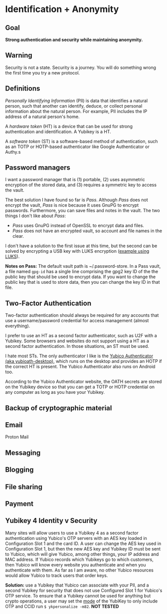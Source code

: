 Identification + Anonymity
=================

## Goal

**Strong authentication and security while maintaining anonymity.**

## Warning

Security is not a state. Security is a journey. You will do something wrong the first time you try a new protocol.

## Definitions

*Personally Identifying Information* (PII) is data that identifies a natural person, such that another can identify, deduce, or collect personal information about the natural person. For example, PII includes the IP address of a natural person's home.

A *hardware token* (HT) is a device that can be used for strong authentication and identification. A Yubikey is a HT.

A *software token* (ST) is a software-based method of authentication, such as an TOTP or HOTP-based authenticator like Google Authenticator or Authy.s

## Password managers

I want a password manager that is (1) portable, (2) uses asymmetric encryption of the stored data, and (3) requires a symmetric key to access the vault.

The best solution I have found so far is *Pass*. Although *Pass* does not encrypt the vault, *Pass* is nice because it uses GnuPG to encrypt passwords. Furthermore, you can save files and notes in the vault. The two things I don't like about *Pass*:
- *Pass* uses GnuPG instead of OpenSSL to encrypt data and files.
- *Pass* does not have an encrypted vault, so account and file names in the clear.

I don't have a solution to the first issue at this time, but the second can be solved by encrypting a USB key with LUKS encryption ([example using LUKS](https://github.com/drduh/YubiKey-Guide#backup-everything)).

**Notes on Pass:** The default vault path is ~/.password-store. In a Pass vault, a file named `gpg-id` has a single line comprising the gpg2 key ID of the the public key that should be used to encrypt data. If you want to change the public key that is used to store data, then you can change the key ID in that file.

## Two-Factor Authentication

Two-factor authentication should always be required for any accounts that use a username/password credential for access management (almost everything).

I prefer to use an HT as a second factor authenticator, such as U2F with a Yubikey. Some browsers and websites do not support using a HT as a second factor authentication. In those situations, an ST must be used.

I hate most STs. The only authenticator I like is the [Yubico Authenticator (aka yubioath-desktop)](https://developers.yubico.com/yubioath-desktop/), which runs on the desktop and provides an HOTP if the correct HT is present. The Yubico Authenticator also runs on Android too.

According to the Yubico Authenticator website, the OATH secrets are stored on the Yubikey device so that you can get a TOTP or HOTP credential on any computer as long as you have your Yubikey.


## Backup of cryptographic material

## Email

Proton Mail

## Messaging

## Blogging

## File sharing

## Payment

## Yubikey 4 Identity v Security

Many sites will allow users to use a Yubikey 4 as a second factor authentication using Yubico's OTP servers with an AES key loaded in Configuration Slot 1 and the card ID. A user can change the AES key used in Configuration Slot 1, but then the new AES key and Yubikey ID must be sent to Yubico, which will give Yubico, among other things, your IP address and MAC address. If Yubico records which Yubikeys go to which customers, then Yubico will know every website you authenticate and when you authenticate with them. As far as I am aware, no other Yubico resources would allow Yubico to track users that order keys.

**Solution:** use a Yubikey that Yubico can associate with your PII, and a second Yubikey for security that does not use Configured Slot 1 for Yubico's OTP service. To ensure that a Yubikey cannot be used for anything but crypto operations, a user may set the [mode](https://developers.yubico.com/yubikey-personalization/Manuals/ykpersonalize.1.html#_yubikey_3_0_and_above) of the YubiKey to only include OTP and CCID run `$ ykpersonalize -m82`. **NOT TESTED**
